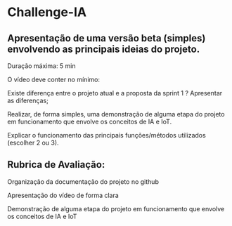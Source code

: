 # Challenge-IA

## Apresentação de uma versão beta (simples) envolvendo as principais ideias do projeto.

Duração máxima: 5 min

O vídeo deve conter no mínimo:

Existe diferença entre o projeto atual e a proposta da sprint 1 ? Apresentar as diferenças;

Realizar,  de forma  simples, uma demonstração de alguma etapa do projeto em funcionamento que envolve os conceitos de IA e IoT.

Explicar o funcionamento das principais funções/métodos utilizados (escolher 2 ou 3).

## Rubrica de Avaliação:

Organização  da documentação do projeto no github

Apresentação do vídeo de forma  clara

Demonstração de alguma etapa do projeto em funcionamento que envolve os conceitos de IA e IoT
